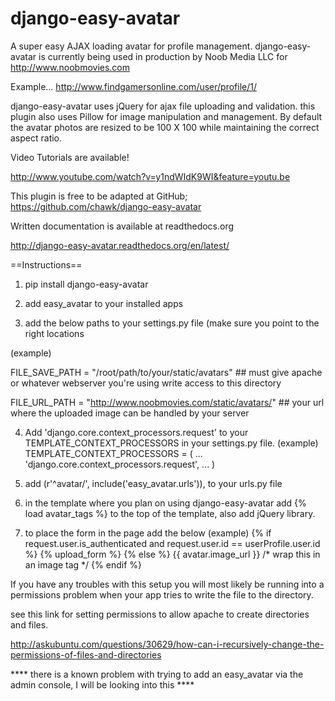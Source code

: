 django-easy-avatar
==================
        
A super easy AJAX loading avatar for profile management.  django-easy-avatar is currently being used in production by Noob Media LLC for http://www.noobmovies.com

Example...
http://www.findgamersonline.com/user/profile/1/

django-easy-avatar uses jQuery for ajax file uploading and validation.  this plugin also uses Pillow for image manipulation and management.  By default the avatar photos are resized to be 100 X 100 while maintaining the correct aspect ratio.     

Video Tutorials are available!

http://www.youtube.com/watch?v=y1ndWIdK9WI&feature=youtu.be

This plugin is free to be adapted at GitHub;
https://github.com/chawk/django-easy-avatar

Written documentation is available at readthedocs.org

http://django-easy-avatar.readthedocs.org/en/latest/

==Instructions==

1.  pip install django-easy-avatar

2.  add easy_avatar to your installed apps

3.  add the below paths to your settings.py file (make sure you point to the right locations 

(example)

FILE_SAVE_PATH = "/root/path/to/your/static/avatars" ## must give apache or whatever webserver you're using write access to this directory

FILE_URL_PATH = "http://www.noobmovies.com/static/avatars/" ## your url where the uploaded image can be handled by your server

4.  Add 'django.core.context_processors.request' to your TEMPLATE_CONTEXT_PROCESSORS in your settings.py file. 
(example) 
TEMPLATE_CONTEXT_PROCESSORS = (
    ...
    'django.core.context_processors.request',
    ...
    )

5.  add (r'^avatar/', include('easy_avatar.urls')), to your urls.py file

6.  in the template where you plan on using django-easy-avatar add {% load avatar_tags %} to the top of the template, also add jQuery library. 

7.  to place the form in the page add the below
(example)
{% if request.user.is_authenticated and request.user.id == userProfile.user.id %}
        {% upload_form %}
{% else %}
        {{ avatar.image_url }}  /* wrap this in an image tag */
{% endif %}

If you have any troubles with this setup you will most likely be running into a permissions problem when your app tries to write the file to the directory.  

see this link for setting permissions to allow apache to create directories and files. 

http://askubuntu.com/questions/30629/how-can-i-recursively-change-the-permissions-of-files-and-directories



**** there is a known problem with trying to add an easy_avatar via the admin console, I will be looking into this ****
